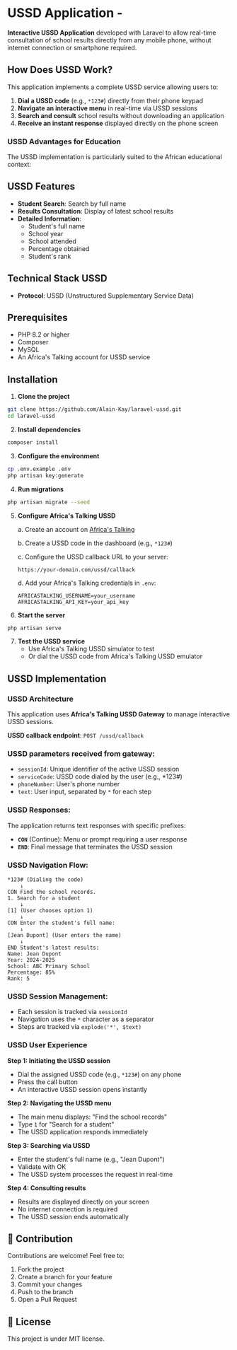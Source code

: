 #  USSD Application - 
**Interactive USSD Application** developed with Laravel to allow real-time consultation of school results directly from any mobile phone, without internet connection or smartphone required.


##  How Does USSD Work?

This application implements a complete USSD service allowing users to:

1. **Dial a USSD code** (e.g., `*123#`) directly from their phone keypad
2. **Navigate an interactive menu** in real-time via USSD sessions
3. **Search and consult** school results without downloading an application
4. **Receive an instant response** displayed directly on the phone screen

### USSD Advantages for Education

The USSD implementation is particularly suited to the African educational context:

##  USSD Features

- **Student Search**: Search by full name
- **Results Consultation**: Display of latest school results
- **Detailed Information**:
  - Student's full name
  - School year
  - School attended
  - Percentage obtained
  - Student's rank

##  Technical Stack USSD

- **Protocol**: USSD (Unstructured Supplementary Service Data)

##  Prerequisites

- PHP 8.2 or higher
- Composer
- MySQL
- An Africa's Talking account for USSD service

##  Installation

1. **Clone the project**
```bash
git clone https://github.com/Alain-Kay/laravel-ussd.git
cd laravel-ussd
```

2. **Install dependencies**
```bash
composer install
```

3. **Configure the environment**
```bash
cp .env.example .env
php artisan key:generate
```

4. **Run migrations**
```bash
php artisan migrate --seed
```

5. **Configure Africa's Talking USSD**
   
   a. Create an account on [Africa's Talking](https://africastalking.com)
   
   b. Create a USSD code in the dashboard (e.g., `*123#`)
   
   c. Configure the USSD callback URL to your server:
   ```
   https://your-domain.com/ussd/callback
   ```
   
   d. Add your Africa's Talking credentials in `.env`:
   ```env
   AFRICASTALKING_USERNAME=your_username
   AFRICASTALKING_API_KEY=your_api_key
   ```

6. **Start the server**
```bash
php artisan serve
```

7. **Test the USSD service**
   - Use Africa's Talking USSD simulator to test
   - Or dial the USSD code from Africa's Talking USSD emulator


##  USSD Implementation

### USSD Architecture

This application uses **Africa's Talking USSD Gateway** to manage interactive USSD sessions.

**USSD callback endpoint**: `POST /ussd/callback`

### USSD parameters received from gateway:
- `sessionId`: Unique identifier of the active USSD session
- `serviceCode`: USSD code dialed by the user (e.g., *123#)
- `phoneNumber`: User's phone number
- `text`: User input, separated by `*` for each step

### USSD Responses:
The application returns text responses with specific prefixes:

- **`CON`** (Continue): Menu or prompt requiring a user response
- **`END`**: Final message that terminates the USSD session

### USSD Navigation Flow:

```
*123# (Dialing the code)
    ↓
CON Find the school records.
1. Search for a student
    ↓
[1] (User chooses option 1)
    ↓
CON Enter the student's full name:
    ↓
[Jean Dupont] (User enters the name)
    ↓
END Student's latest results:
Name: Jean Dupont
Year: 2024-2025
School: ABC Primary School
Percentage: 85%
Rank: 5
```

### USSD Session Management:
- Each session is tracked via `sessionId`
- Navigation uses the `*` character as a separator
- Steps are tracked via `explode('*', $text)`


### USSD User Experience

**Step 1: Initiating the USSD session**
- Dial the assigned USSD code (e.g., `*123#`) on any phone
- Press the call button
- An interactive USSD session opens instantly

**Step 2: Navigating the USSD menu**
- The main menu displays: "Find the school records"
- Type `1` for "Search for a student"
- The USSD application responds immediately

**Step 3: Searching via USSD**
- Enter the student's full name (e.g., "Jean Dupont")
- Validate with OK
- The USSD system processes the request in real-time

**Step 4: Consulting results**
- Results are displayed directly on your screen
- No internet connection is required
- The USSD session ends automatically


## 🤝 Contribution

Contributions are welcome! Feel free to:
1. Fork the project
2. Create a branch for your feature
3. Commit your changes
4. Push to the branch
5. Open a Pull Request

## 📄 License

This project is under MIT license.
